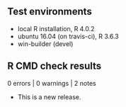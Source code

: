 ## Test environments
* local R installation, R 4.0.2
* ubuntu 16.04 (on travis-ci), R 3.6.3
* win-builder (devel)

## R CMD check results

0 errors | 0 warnings | 2 notes

* This is a new release.
